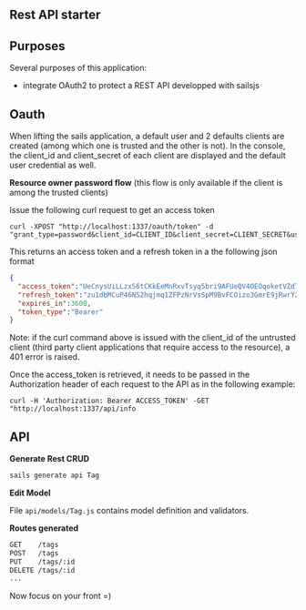 Rest API starter
----------------

Purposes
--------

Several purposes of this application:

* integrate OAuth2 to protect a REST API developped with sailsjs


Oauth
-------

When lifting the sails application, a default user and 2 defaults clients are created (among which one is trusted and the other is not).
In the console, the client_id and client_secret of each client are displayed and the default user credential as well.


**Resource owner password flow** (this flow is only available if the client is among the trusted clients)

Issue the following curl request to get an access token

```
curl -XPOST "http://localhost:1337/oauth/token" -d "grant_type=password&client_id=CLIENT_ID&client_secret=CLIENT_SECRET&username=USERNAME&password=PASSWORD"
```

This returns an access token and a refresh token in a the following json format

```json
{
  "access_token":"UeCnysUiLLzxS6tCKkEeMnRxvTsyq5bri9AFUeQV4OEOqoketVZd7HVQpjOeWOLwBhwaWokFXdBsQ34oU0Kcafq8cHgS3lu2Si6I2xvKifo46F8HiU18aicWTzizNocfHVKYYFEhcYftEVEmyvrkcPt1loaAHcKAhY8IzobgkTiMh6ZTfAdQKWn7pM0iS1sojW8H0v6pL9xLNRj0lwbTNHcMDWwdfCCGEq9NuZAiFuKspOg5LeLYKSXxm0vQAHFr",
  "refresh_token":"zu1dbMCuP46NS2hqjmq1ZFPzNrVsSpM9BvFCOizo3GmrE9jRwrY26m1b6JK3Jbud4ejb2xw3MZZc56snT15Y9hWXsmvGSOyKufS0cu8ZKGfVwUjwBcyu7SkcZCcCLUDgq5BJzFJ9ZBv6TKwltdUb8LQAEcDSLLRAXbIHsorStKW0CXqNuL9iSVdKgTXMVkiT2ik8Z4PUMf3daLQSMvwPK69srvYttFNpM3mUMOC2Y2U0AmiRDLYIr3Nsid0hwGsi",
  "expires_in":3600,
  "token_type":"Bearer"
}
```

Note: if the curl command above is issued with the client_id of the untrusted client (third party client applications that require access to the resource), a 401 error is raised.

Once the access_token is retrieved, it needs to be passed in the Authorization header of each request to the API as in the following example:

```
curl -H 'Authorization: Bearer ACCESS_TOKEN' -GET "http://localhost:1337/api/info
```

API
-------

**Generate Rest CRUD**

```bash
sails generate api Tag
```

**Edit Model**

File `api/models/Tag.js` contains model definition and validators.

**Routes generated**

```bash
GET    /tags
POST   /tags
PUT    /tags/:id
DELETE /tags/:id
... 
```

Now focus on your front =)
